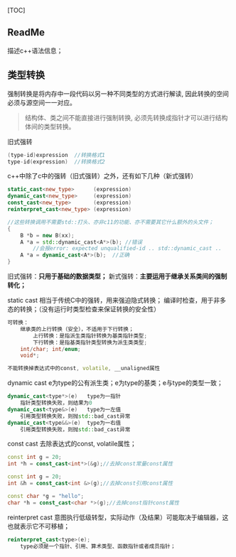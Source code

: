 [TOC]

## ReadMe
描述c++语法信息；


## 类型转换
强制转换是将内存中一段代码以另一种不同类型的方式进行解读, 因此转换的空间必须与源空间一一对应。

> 结构体、类之间不能直接进行强制转换, 必须先转换成指针才可以进行结构体间的类型转换。



旧式强转
```cpp
(type-id)expression  //转换格式1
type-id(expression)  //转换格式2
```
c++中除了c中的强转（旧式强转）之外，还有如下几种（新式强转）
```cpp
static_cast<new_type>      (expression)
dynamic_cast<new_type>     (expression) 
const_cast<new_type>       (expression) 
reinterpret_cast<new_type> (expression)

//这些转换调用不需要std::打头、亦非c11的功能、亦不需要其它什么额外的头文件；
{
	B *b = new B(xx);
	A *a = std::dynamic_cast<A*>(b); //错误
		//会报error: expected unqualified-id .. std::dynamic_cast ..
	A *a = dynamic_cast<A*>(b);  //正确
}
```

旧式强转：**只用于基础的数据类型；**
新式强转：**主要运用于继承关系类间的强制转化；**

static cast
相当于传统C中的强转，用来强迫隐式转换；
编译时检查，用于非多态的转换；（没有运行时类型检查来保证转换的安全性）
```cpp
可转换：
	继承类的上行转换（安全），不适用于下行转换；
		上行转换：是指派生类指针转换为基类指针类型; 
		下行转换：是指基类指针类型转换为派生类类型; 
	int/char; int/enum;
	void*;

不能转换掉表达式中的const, volatile, __unaligned属性
```


dynamic cast
e为type的公有派生类；e为type的基类；e与type的类型一致；
```cpp
dynamic_cast<type*>(e)   type为一指针
	指针类型转换失败，则结果为0
dynamic_cast<type&>(e)   type为一左值
	引用类型转换失败，则抛std::bad_cast异常
dynamic_cast<type&&>(e)  type为一右值
	引用类型转换失败，则抛std::bad_cast异常
```

const cast
去除表达式的const, volatile属性；
```cpp
const int g = 20;
int *h = const_cast<int*>(&g);//去掉const常量const属性

const int g = 20;
int &h = const_cast<int &>(g);//去掉const引用const属性

const char *g = "hello";
char *h = const_cast<char *>(g);//去掉const指针const属性
```

reinterpret cast
意图执行低级转型，实际动作（及结果）可能取决于编辑器，这也就表示它不可移植；
```cpp
reinterpret_cast<type>(e);
	type必须是一个指针、引用、算术类型、函数指针或者成员指针；
```

